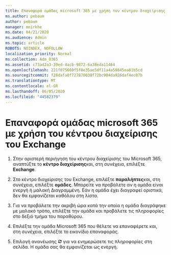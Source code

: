 ```yaml
---
title: Επαναφορά ομάδας microsoft 365 με χρήση του κέντρου διαχείρισης του Exchange
ms.author: pebaum
author: pebaum
manager: mnirkhe
ms.date: 04/21/2020
ms.audience: Admin
ms.topic: article
ROBOTS: NOINDEX, NOFOLLOW
localization_priority: Normal
ms.collection: Adm_O365
ms.assetid: c73ad2a3-39ed-4acb-9872-6a38eda11464
ms.openlocfilehash: 221f075669f5f0e35ae5df11a4a59845ea81b5cd
ms.sourcegitcommit: f28dafa0f727870038f72bc904da926daf4ec07b
ms.translationtype: MT
ms.contentlocale: el-GR
ms.lasthandoff: 06/05/2020
ms.locfileid: "44582379"
---
```

# <a name="restore-a-microsoft-365-group-using-the-exchange-admin-center"></a>Επαναφορά ομάδας microsoft 365 με χρήση του κέντρου διαχείρισης του Exchange

1. Στην αριστερή περιήγηση του κέντρου διαχείρισης του Microsoft 365, αναπτύξτε το **κέντρο διαχείρισης**και, στη συνέχεια, επιλέξτε **Exchange**.
    
2. Στο κέντρο διαχείρισης του Exchange, επιλέξτε **παραλήπτες**και, στη συνέχεια, επιλέξτε **ομάδες**. Μπορείτε να προβάλετε αν η ομάδα είναι ενεργή ή μαλακή Διαγραμμένη. Εάν η ομάδα έχει διαγραφεί οριστικά, δεν θα εμφανίζεται καθόλου στη λίστα.
    
3. Για να προβάλετε την ακριβή ώρα κατά την οποία η ομάδα διαγράφηκε με μαλακό τρόπο, επιλέξτε την ομάδα και προβάλετε τις πληροφορίες στο δεξιό τμήμα του παραθύρου.
    
4. Επιλέξτε την ομάδα Microsoft 365 που θέλετε να επαναφέρετε και, στη συνέχεια, επιλέξτε το εικονίδιο επαναφοράς.
    
5. Επιλογή ανανέωσης ![Εικονίδιο ανανέωσης](media/6464df90-2a91-4c1f-92a6-9a38c7696ac3.gif) για να ενημερώσετε τις πληροφορίες στη σελίδα. Η ομάδα σας θα εμφανίζεται ως ενεργή. 
    

